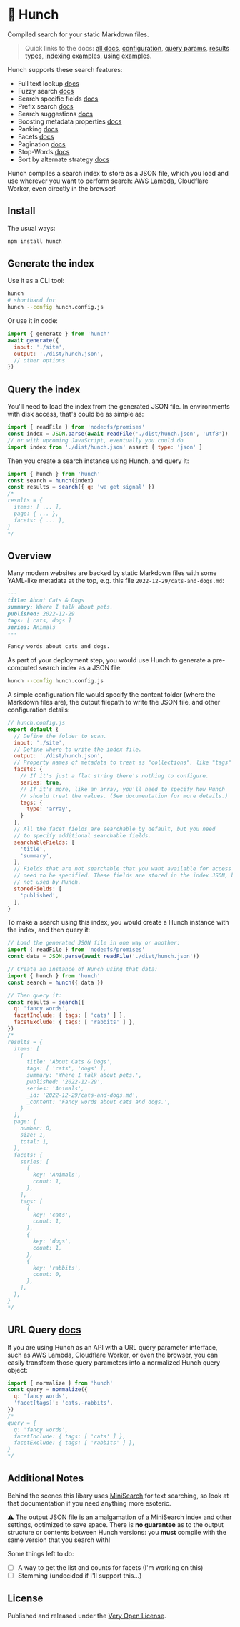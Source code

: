 # 🔎 Hunch

Compiled search for your static Markdown files.

> Quick links to the docs: [all docs](https://hunchjs.com/docs/category/recipes-using), [configuration](https://hunchjs.com/docs/configuration), [query params](https://hunchjs.com/docs/searching), [results types](https://hunchjs.com/docs/results), [indexing examples](https://hunchjs.com/docs/category/recipes-indexing), [using examples](https://hunchjs.com/docs/category/recipes-using).

Hunch supports these search features:

- Full text lookup [docs](https://hunchjs.com/docs/searching#full-text-lookup)
- Fuzzy search [docs](https://hunchjs.com/docs/searching#fuzzy-search)
- Search specific fields [docs](https://hunchjs.com/docs/searching#specific-fields)
- Prefix search [docs](https://hunchjs.com/docs/searching#prefix)
- Search suggestions [docs](https://hunchjs.com/docs/searching#suggest)
- Boosting metadata properties [docs](https://hunchjs.com/docs/searching#boost)
- Ranking [docs](https://hunchjs.com/docs/searching#score)
- Facets [docs](https://hunchjs.com/docs/searching#facet)
- Pagination [docs](https://hunchjs.com/docs/searching#pagination)
- Stop-Words [docs](https://hunchjs.com/docs/searching#stop-words)
- Sort by alternate strategy [docs](https://hunchjs.com/docs/searching#sort)

Hunch compiles a search index to store as a JSON file, which you load and use wherever you want to perform search: AWS Lambda, Cloudflare Worker, even directly in the browser!

## Install

The usual ways:

```bash
npm install hunch
```

## Generate the index

Use it as a CLI tool:

```bash
hunch
# shorthand for
hunch --config hunch.config.js
```

Or use it in code:

```js
import { generate } from 'hunch'
await generate({
  input: './site',
  output: './dist/hunch.json',
  // other options
})
```

## Query the index

You'll need to load the index from the generated JSON file. In environments with disk access, that's could be as simple as:

```js
import { readFile } from 'node:fs/promises'
const index = JSON.parse(await readFile('./dist/hunch.json', 'utf8'))
// or with upcoming JavaScript, eventually you could do
import index from './dist/hunch.json' assert { type: 'json' }
```

Then you create a search instance using Hunch, and query it:

```js
import { hunch } from 'hunch'
const search = hunch(index)
const results = search({ q: 'we get signal' })
/*
results = {
  items: [ ... ],
  page: { ... },
  facets: { ... },
}
*/
```

## Overview

Many modern websites are backed by static Markdown files with some YAML-like metadata at the top, e.g. this file `2022-12-29/cats-and-dogs.md`:

```md
---
title: About Cats & Dogs
summary: Where I talk about pets.
published: 2022-12-29
tags: [ cats, dogs ]
series: Animals
---

Fancy words about cats and dogs.
```

As part of your deployment step, you would use Hunch to generate a pre-computed search index as a JSON file:

```bash
hunch --config hunch.config.js
```

A simple configuration file would specify the content folder (where the Markdown files are), the output filepath to write the JSON file, and other configuration details:

```js
// hunch.config.js
export default {
  // Define the folder to scan.
  input: './site',
  // Define where to write the index file.
  output: './dist/hunch.json',
  // Property names of metadata to treat as "collections", like "tags" or "authors".
  facets: {
    // If it's just a flat string there's nothing to configure.
    series: true,
    // If it's more, like an array, you'll need to specify how Hunch
    // should treat the values. (See documentation for more details.)
    tags: {
      type: 'array',
    }
  },
  // All the facet fields are searchable by default, but you need
  // to specify additional searchable fields.
  searchableFields: [
    'title',
    'summary',
  ],
  // Fields that are not searchable that you want available for access
  // need to be specified. These fields are stored in the index JSON, but
  // not used by Hunch.
  storedFields: [
    'published',
  ],
}
```

To make a search using this index, you would create a Hunch instance with the index, and then query it:

```js
// Load the generated JSON file in one way or another:
import { readFile } from 'node:fs/promises'
const data = JSON.parse(await readFile('./dist/hunch.json'))

// Create an instance of Hunch using that data:
import { hunch } from 'hunch'
const search = hunch({ data })

// Then query it:
const results = search({
  q: 'fancy words',
  facetInclude: { tags: [ 'cats' ] },
  facetExclude: { tags: [ 'rabbits' ] },
})
/*
results = {
  items: [
    {
      title: 'About Cats & Dogs',
      tags: [ 'cats', 'dogs' ],
      summary: 'Where I talk about pets.',
      published: '2022-12-29',
      series: 'Animals',
      _id: '2022-12-29/cats-and-dogs.md',
      _content: 'Fancy words about cats and dogs.',
    }
  ],
  page: {
    number: 0,
    size: 1,
    total: 1,
  },
  facets: {
    series: [
      {
        key: 'Animals',
        count: 1,
      },
    ],
    tags: [
      {
        key: 'cats',
        count: 1,
      },
      {
        key: 'dogs',
        count: 1,
      },
      {
        key: 'rabbits',
        count: 0,
      },
    ],
  },
}
*/
```

## URL Query [docs](https://hunchjs.com/docs/searching)

If you are using Hunch as an API with a URL query parameter interface, such as AWS Lambda, Cloudflare Worker, or even the browser, you can easily transform those query parameters into a normalized Hunch query object:

```js
import { normalize } from 'hunch'
const query = normalize({
  q: 'fancy words',
  'facet[tags]': 'cats,-rabbits',
})
/*
query = {
  q: 'fancy words',
  facetInclude: { tags: [ 'cats' ] },
  facetExclude: { tags: [ 'rabbits' ] },
}
*/
```

## Additional Notes

Behind the scenes this libary uses [MiniSearch](https://github.com/lucaong/minisearch) for text searching, so look at that documentation if you need anything more esoteric.

⚠️ The output JSON file is an amalgamation of a MiniSearch index and other settings, optimized to save space. There is **no guarantee** as to the output structure or contents between Hunch versions: you **must** compile with the same version that you search with!

Some things left to do:
- [ ] A way to get the list and counts for facets (I'm working on this)
- [ ] Stemming (undecided if I'll support this...)

## License

Published and released under the [Very Open License](http://veryopenlicense.com).
